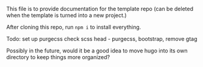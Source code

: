 This file is to provide documentation for the template repo (can be deleted when the template is turned into a new project.)

After cloning this repo, run `npm i` to install everything.


Todo: 
set up purgecss
check scss
head - purgecss, bootstrap, remove gtag


Possibly in the future, would it be a good idea to move hugo into its own directory to keep things more organized?
